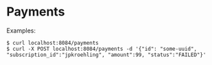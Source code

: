 Payments
===

Examples: 

```terminal
$ curl localhost:8084/payments
$ curl -X POST localhost:8084/payments -d '{"id": "some-uuid", "subscription_id":"jpkroehling", "amount":99, "status":"FAILED"}'
```
